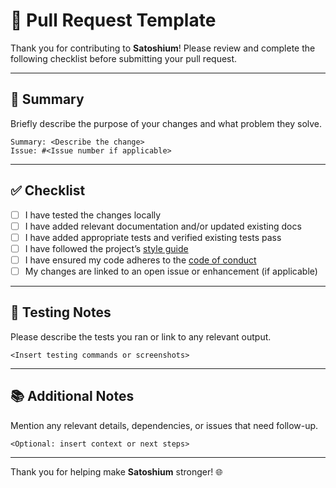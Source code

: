 # 🚀 Pull Request Template

Thank you for contributing to **Satoshium**! Please review and complete the following checklist before submitting your pull request.

---

## 📌 Summary

Briefly describe the purpose of your changes and what problem they solve.

```
Summary: <Describe the change>
Issue: #<Issue number if applicable>
```

---

## ✅ Checklist

- [ ] I have tested the changes locally
- [ ] I have added relevant documentation and/or updated existing docs
- [ ] I have added appropriate tests and verified existing tests pass
- [ ] I have followed the project’s [style guide](../docs/style-guide.md)
- [ ] I have ensured my code adheres to the [code of conduct](../code-of-conduct.md)
- [ ] My changes are linked to an open issue or enhancement (if applicable)

---

## 🧪 Testing Notes

Please describe the tests you ran or link to any relevant output.

```
<Insert testing commands or screenshots>
```

---

## 📚 Additional Notes

Mention any relevant details, dependencies, or issues that need follow-up.

```
<Optional: insert context or next steps>
```

---

Thank you for helping make **Satoshium** stronger! 🌐
